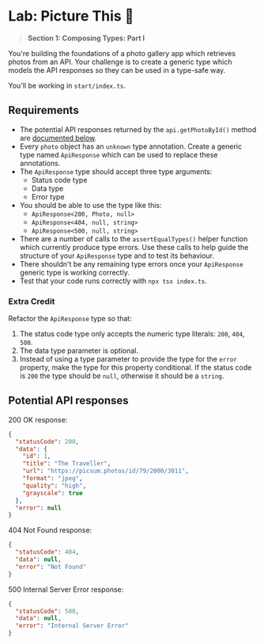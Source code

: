 # Lab: Picture This 📸

> **Section 1: Composing Types: Part I**

You're building the foundations of a photo gallery app which retrieves photos
from an API. Your challenge is to create a generic type which models the API
responses so they can be used in a type-safe way.

You'll be working in `start/index.ts`.

## Requirements

- The potential API responses returned by the `api.getPhotoById()` method are
[documented below](#potential-api-responses).
- Every `photo` object has an `unknown` type annotation. Create a generic
type named `ApiResponse` which can be used to replace these annotations.
- The `ApiResponse` type should accept three type arguments:
  - Status code type
  - Data type
  - Error type
- You should be able to use the type like this:
  - `ApiResponse<200, Photo, null>`
  - `ApiResponse<404, null, string>`
  - `ApiResponse<500, null, string>`
- There are a number of calls to the `assertEqualTypes()` helper function which
currently produce type errors. Use these calls to help guide the structure of
your `ApiResponse` type and to test its behaviour.
- There shouldn't be any remaining type errors once your `ApiResponse` generic
type is working correctly.
- Test that your code runs correctly with `npx tsx index.ts`.

### Extra Credit

Refactor the `ApiResponse` type so that:

1. The status code type only accepts the numeric type literals: `200`, `404`, `500`.
2. The data type parameter is optional.
3. Instead of using a type parameter to provide the type for the `error` property,
make the type for this property conditional. If the status code is `200` the type
should be `null`, otherwise it should be a `string`.

## Potential API responses

200 OK response:

```json
{
  "statusCode": 200,
  "data": {
    "id": 1,
    "title": "The Traveller",
    "url": "https://picsum.photos/id/79/2000/3011",
    "format": "jpeg",
    "quality": "high",
    "grayscale": true
  },
  "error": null
}
```

404 Not Found response:

```json
{
  "statusCode": 404,
  "data": null,
  "error": "Not Found"
}
```

500 Internal Server Error response:

```json
{
  "statusCode": 500,
  "data": null,
  "error": "Internal Server Error"
}
```
